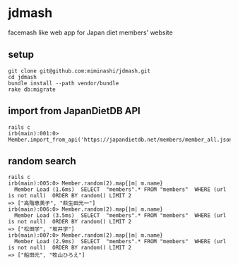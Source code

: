 jdmash
======

facemash like web app for Japan diet members' website


## setup

```
git clone git@github.com:miminashi/jdmash.git
cd jdmash
bundle install --path vendor/bundle
rake db:migrate
```

## import from JapanDietDB API

```
rails c
irb(main):001:0> Member.import_from_api('https://japandietdb.net/members/member_all.json')
```

## random search

```
rails c
irb(main):005:0> Member.random(2).map{|m| m.name}
  Member Load (1.6ms)  SELECT  "members".* FROM "members"  WHERE (url is not null)  ORDER BY random() LIMIT 2
=> ["高階恵美子", "萩生田光一"]
irb(main):006:0> Member.random(2).map{|m| m.name}
  Member Load (3.5ms)  SELECT  "members".* FROM "members"  WHERE (url is not null)  ORDER BY random() LIMIT 2
=> ["松田学", "坂井学"]
irb(main):007:0> Member.random(2).map{|m| m.name}
  Member Load (2.9ms)  SELECT  "members".* FROM "members"  WHERE (url is not null)  ORDER BY random() LIMIT 2
=> ["船田元", "牧山ひろえ"]
```

